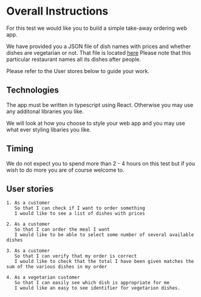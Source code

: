 # Overall Instructions

For this test we would like you to build a simple take-away ordering web app.

We have provided you a JSON file of dish names with prices and whether dishes are vegetarian or not. That file is located [here](/menu.json)
Please note that this particular restaurant names all its dishes after people.

Please refer to the User stores below to guide your work.

## Technologies

The app must be written in typescript using React. Otherwise you may use any additonal libraries you like.

We will look at how you choose to style your web app and you may use what ever styling libaries you like.

## Timing

We do not expect you to spend more than 2 - 4 hours on this test but if you wish to do more you are of course welcome to.

## User stories

```
1. As a customer
   So that I can check if I want to order something
   I would like to see a list of dishes with prices

2. As a customer
   So that I can order the meal I want
   I would like to be able to select some number of several available dishes

3. As a customer
   So that I can verify that my order is correct
   I would like to check that the total I have been given matches the sum of the various dishes in my order

4. As a vegetarian customer
   So that I can easily see which dish is appropriate for me
   I would like an easy to see identifier for vegetarion dishes.
```
